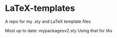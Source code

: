 # LaTeX-templates
A repo for my .sty and LaTeX template files

Most up to date: mypackagesv2.sty 
Using that for IAs 
